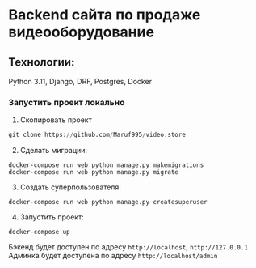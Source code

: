 # Backend сайта по продаже видеооборудование


## Технологии:
Python 3.11, Django, DRF, Postgres, Docker

### Запустить проект локально
1. Скопировать проект
```python
git clone https://github.com/Maruf995/video.store
```

2. Сделать миграции:
```
docker-compose run web python manage.py makemigrations
docker-compose run web python manage.py migrate
```
3. Создать суперпользователя:
```
docker-compose run web python manage.py createsuperuser
```
4. Запустить проект:
```
docker-compose up
```

Бэкенд будет доступен по адресу `http://localhost`, `http://127.0.0.1`
Админка будет доступена по адресу `http://localhost/admin`

